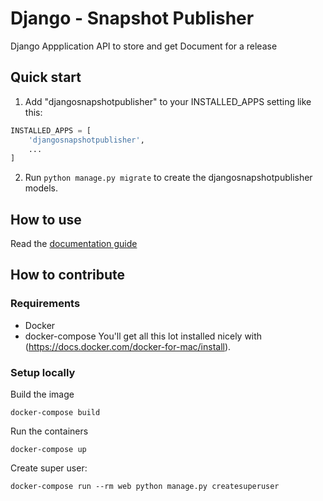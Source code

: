 Django - Snapshot Publisher
=============================

Django Appplication API to store  and get Document for a release

Quick start
-----------

1. Add "djangosnapshotpublisher" to your INSTALLED_APPS setting like this:

```python
INSTALLED_APPS = [
    'djangosnapshotpublisher',
    ...
]
```

2. Run `python manage.py migrate` to create the djangosnapshotpublisher models.


How to use
----------

Read the [documentation guide][docs-index]


How to contribute
-----------------

### Requirements
* Docker
* docker-compose
You'll get all this lot installed nicely with (https://docs.docker.com/docker-for-mac/install).


### Setup locally
Build the image
```
docker-compose build
```
Run the containers
```
docker-compose up
```
Create super user:
```
docker-compose run --rm web python manage.py createsuperuser
```

[docs-index]: https://github.com/yohanlebret/django-snapshotpublisher/blob/master/docs/index.md